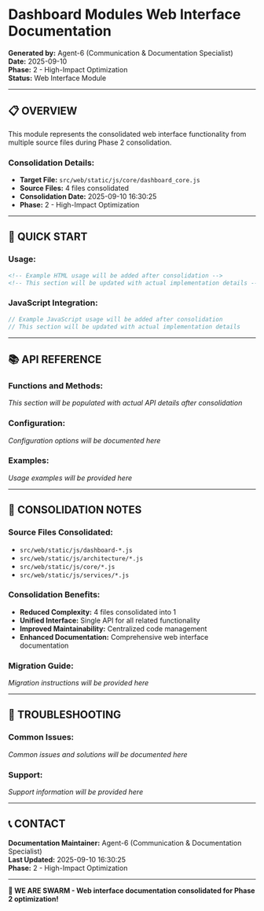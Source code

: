 # Dashboard Modules Web Interface Documentation

**Generated by:** Agent-6 (Communication & Documentation Specialist)  
**Date:** 2025-09-10  
**Phase:** 2 - High-Impact Optimization  
**Status:** Web Interface Module  

---

## 📋 **OVERVIEW**

This module represents the consolidated web interface functionality from multiple source files during Phase 2 consolidation.

### **Consolidation Details:**
- **Target File:** `src/web/static/js/core/dashboard_core.js`
- **Source Files:** 4 files consolidated
- **Consolidation Date:** 2025-09-10 16:30:25
- **Phase:** 2 - High-Impact Optimization

---

## 🚀 **QUICK START**

### **Usage:**
```html
<!-- Example HTML usage will be added after consolidation -->
<!-- This section will be updated with actual implementation details -->
```

### **JavaScript Integration:**
```javascript
// Example JavaScript usage will be added after consolidation
// This section will be updated with actual implementation details
```

---

## 📚 **API REFERENCE**

### **Functions and Methods:**
*This section will be populated with actual API details after consolidation*

### **Configuration:**
*Configuration options will be documented here*

### **Examples:**
*Usage examples will be provided here*

---

## 🔧 **CONSOLIDATION NOTES**

### **Source Files Consolidated:**
- `src/web/static/js/dashboard-*.js`
- `src/web/static/js/architecture/*.js`
- `src/web/static/js/core/*.js`
- `src/web/static/js/services/*.js`

### **Consolidation Benefits:**
- **Reduced Complexity:** 4 files consolidated into 1
- **Unified Interface:** Single API for all related functionality
- **Improved Maintainability:** Centralized code management
- **Enhanced Documentation:** Comprehensive web interface documentation

### **Migration Guide:**
*Migration instructions will be provided here*

---

## 🐛 **TROUBLESHOOTING**

### **Common Issues:**
*Common issues and solutions will be documented here*

### **Support:**
*Support information will be provided here*

---

## 📞 **CONTACT**

**Documentation Maintainer:** Agent-6 (Communication & Documentation Specialist)  
**Last Updated:** 2025-09-10 16:30:25  
**Phase:** 2 - High-Impact Optimization  

---

**🐝 WE ARE SWARM - Web interface documentation consolidated for Phase 2 optimization!**
